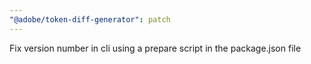 ```yaml
---
"@adobe/token-diff-generator": patch
---
```


Fix version number in cli using a prepare script in the package.json file
